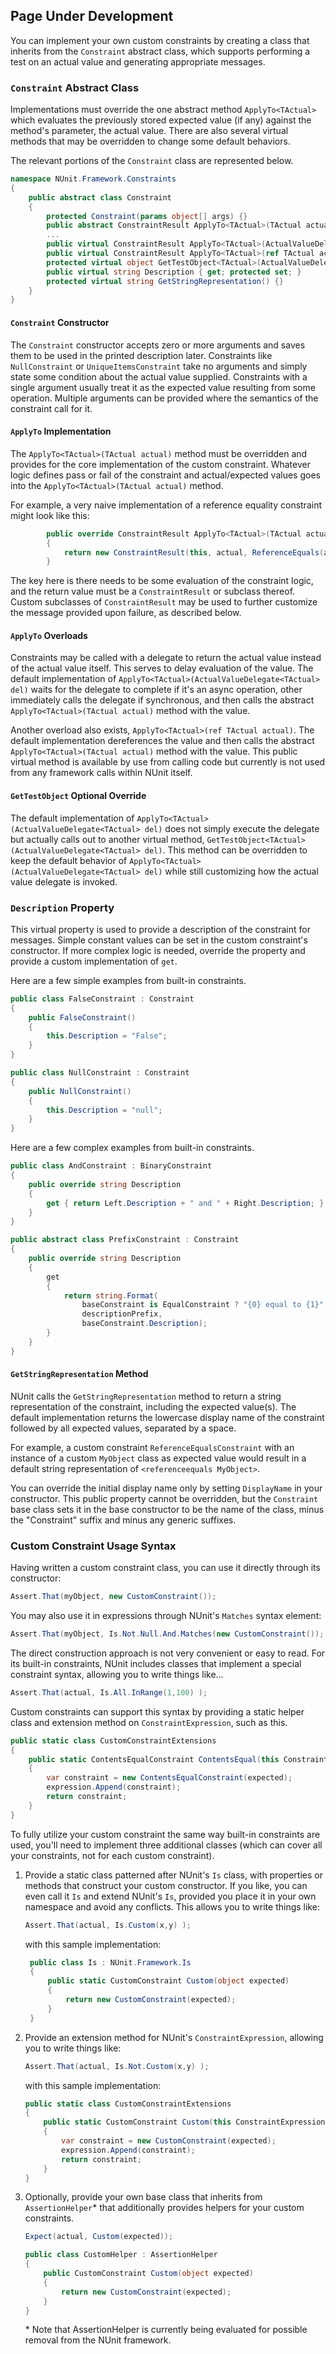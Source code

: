## Page Under Development

You can implement your own custom constraints by creating a class that 
inherits from the `Constraint` abstract class, which supports performing a 
test on an actual value and generating appropriate messages.

### `Constraint` Abstract Class

Implementations must override the one abstract method `ApplyTo<TActual>` which
evaluates the previously stored expected value (if any) against the method's 
parameter, the actual value. There are also several virtual methods that may be
overridden to change some default behaviors.

The relevant portions of the `Constraint` class are represented below.
   
```C#
namespace NUnit.Framework.Constraints
{
    public abstract class Constraint
    {
        protected Constraint(params object[] args) {}
        public abstract ConstraintResult ApplyTo<TActual>(TActual actual);
        ...
        public virtual ConstraintResult ApplyTo<TActual>(ActualValueDelegate<TActual> del) {}
        public virtual ConstraintResult ApplyTo<TActual>(ref TActual actual) {}
        protected virtual object GetTestObject<TActual>(ActualValueDelegate<TActual> del) {}
        public virtual string Description { get; protected set; }
        protected virtual string GetStringRepresentation() {}
    }
}
```

#### `Constraint` Constructor

The `Constraint` constructor accepts zero or more arguments and saves them to be used
in the printed description later. Constraints like `NullConstraint` or `UniqueItemsConstraint`
take no arguments and simply state some condition about the actual value supplied. Constraints
with a single argument usually treat it as the expected value resulting from some operation.
Multiple arguments can be provided where the semantics of the constraint call for it.

#### `ApplyTo` Implementation

The `ApplyTo<TActual>(TActual actual)` method must be overridden and provides for the
core implementation of the custom constraint. Whatever logic defines pass or fail
of the constraint and actual/expected values goes into the `ApplyTo<TActual>(TActual actual)`
method.

For example, a very naive implementation of a reference equality constraint might look 
like this:

```C#
        public override ConstraintResult ApplyTo<TActual>(TActual actual)
        {
            return new ConstraintResult(this, actual, ReferenceEquals(actual, Arguments[0]));
        }
```

The key here is there needs to be some evaluation of the constraint logic, and the return value
must be a `ConstraintResult` or subclass thereof. Custom subclasses of `ConstraintResult` may
be used to further customize the message provided upon failure, as described below.

#### `ApplyTo` Overloads

Constraints may be called with a delegate to return the actual value instead of the actual
value itself. This serves to delay evaluation of the value. The default implementation
of `ApplyTo<TActual>(ActualValueDelegate<TActual> del)` waits for the delegate to
complete if it's an async operation, other immediately calls the delegate if synchronous, and 
then calls the abstract `ApplyTo<TActual>(TActual actual)` method with the value.

Another overload also exists, `ApplyTo<TActual>(ref TActual actual)`. The default implementation
dereferences the value and then calls the abstract `ApplyTo<TActual>(TActual actual)` method 
with the value. This public virtual method is available by use from calling code but currently
is not used from any framework calls within NUnit itself.

#### `GetTestObject` Optional Override

The default implementation of `ApplyTo<TActual>(ActualValueDelegate<TActual> del)` does not
simply execute the delegate but actually calls out to another virtual method, 
`GetTestObject<TActual>(ActualValueDelegate<TActual> del)`. This method can be overridden to
 keep the default behavior of `ApplyTo<TActual>(ActualValueDelegate<TActual> del)` while still
 customizing how the actual value delegate is invoked.

### `Description` Property

This virtual property is used to provide a description of the constraint for messages. Simple
constant values can be set in the custom constraint's constructor. If more complex logic is
needed, override the property and provide a custom implementation of `get`.

Here are a few simple examples from built-in constraints.

```C#
public class FalseConstraint : Constraint
{
    public FalseConstraint()
    {
        this.Description = "False";
    }
}

public class NullConstraint : Constraint
{
    public NullConstraint()
    {
        this.Description = "null";
    }
}
```
    
Here are a few complex examples from built-in constraints.

```C#
public class AndConstraint : BinaryConstraint
{
    public override string Description
    {
        get { return Left.Description + " and " + Right.Description; }
    }
}

public abstract class PrefixConstraint : Constraint
{
    public override string Description
    {
        get
        {
            return string.Format(
                baseConstraint is EqualConstraint ? "{0} equal to {1}" : "{0} {1}", 
                descriptionPrefix, 
                baseConstraint.Description);
        }
    }
}
```

#### `GetStringRepresentation` Method

NUnit calls the `GetStringRepresentation` method to return a string representation of the
constraint, including the expected value(s). The default implementation returns the lowercase
display name of the constraint followed by all expected values, separated by a space. 

For example, a custom constraint `ReferenceEqualsConstraint` with an instance of a custom
`MyObject` class as expected value would result in a default string representation of 
`<referenceequals MyObject>`.

You can override the initial display name only by setting `DisplayName` in your constructor.
This public property cannot be overridden, but the `Constraint` base class sets it in the 
base constructor to be the name of the class, minus the "Constraint" suffix and minus
any generic suffixes.

### Custom Constraint Usage Syntax

Having written a custom constraint class, you can use it directly through its constructor:

```C#
Assert.That(myObject, new CustomConstraint());
```

You may also use it in expressions through NUnit's `Matches` syntax element:

```C#
Assert.That(myObject, Is.Not.Null.And.Matches(new CustomConstraint());
```

The direct construction approach is not very convenient or easy to read.
For its built-in constraints, NUnit includes classes that implement a special 
constraint syntax, allowing you to write things like...

```C#
Assert.That(actual, Is.All.InRange(1,100) );
```

Custom constraints can support this syntax by providing a static helper class and
extension method on `ConstraintExpression`, such as this.

```C#
public static class CustomConstraintExtensions
{
    public static ContentsEqualConstraint ContentsEqual(this ConstraintExpression expression, object expected)
    {
        var constraint = new ContentsEqualConstraint(expected);
        expression.Append(constraint);
        return constraint;
    }
}
```
    
To fully utilize your custom constraint the same way built-in constraints are used, you'll
need to implement three additional classes (which can cover all your constraints, not
for each custom constraint).

1. Provide a static class patterned after NUnit's `Is` class, with properties
   or methods that construct your custom constructor. If you like, you can even call it
   `Is` and extend NUnit's `Is`, provided you place it in your own namespace and avoid 
   any conflicts. This allows you to write things like:

   ```C#
   Assert.That(actual, Is.Custom(x,y) );
   ```
   
   with this sample implementation:
   
   ```C#
    public class Is : NUnit.Framework.Is
    {
        public static CustomConstraint Custom(object expected)
        {
            return new CustomConstraint(expected);
        }
    }   
    ```
    
2. Provide an extension method for NUnit's `ConstraintExpression`, allowing
   you to write things like:

   ```C#
   Assert.That(actual, Is.Not.Custom(x,y) );
   ```

    with this sample implementation:
    
    ```C#
    public static class CustomConstraintExtensions
    {
        public static CustomConstraint Custom(this ConstraintExpression expression, object expected)
        {
            var constraint = new CustomConstraint(expected);
            expression.Append(constraint);
            return constraint;
        }
    }    
    ```
    
3. Optionally, provide your own base class that inherits from `AssertionHelper`* that additionally
   provides helpers for your custom constraints.
   
   ```C#
   Expect(actual, Custom(expected));
   ```
   
    ```C#
    public class CustomHelper : AssertionHelper
    {
        public CustomConstraint Custom(object expected)
        {
            return new CustomConstraint(expected);
        }
    }
    ```
   
   \* Note that AssertionHelper is currently being evaluated for possible removal from the NUnit framework.
